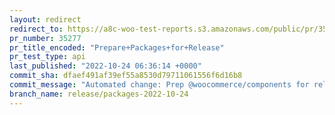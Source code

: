 ```yaml
---
layout: redirect
redirect_to: https://a8c-woo-test-reports.s3.amazonaws.com/public/pr/35277/api/index.html
pr_number: 35277
pr_title_encoded: "Prepare+Packages+for+Release"
pr_test_type: api
last_published: "2022-10-24 06:36:14 +0000"
commit_sha: dfaef491af39ef55a8530d79711061556f6d16b8
commit_message: "Automated change: Prep @woocommerce/components for release."
branch_name: release/packages-2022-10-24
---
```

